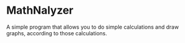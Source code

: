 # MathNalyzer
A simple program that allows you to do simple calculations and draw graphs, according to those calculations.
